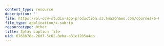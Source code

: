 ```yaml
---
content_type: resource
description: ''
file: https://ol-ocw-studio-app-production.s3.amazonaws.com/courses/6-002-circuits-and-electronics-spring-2007/0768b78e26d75c628ebaa31e1205a4ab_bX8i2yECWaU.vtt
file_type: application/x-subrip
resourcetype: Other
title: 3play caption file
uid: 0768b78e-26d7-5c62-8eba-a31e1205a4ab
---
```

